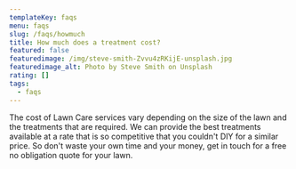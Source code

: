 ```yaml
---
templateKey: faqs
menu: faqs
slug: /faqs/howmuch
title: How much does a treatment cost?
featured: false
featuredimage: /img/steve-smith-Zvvu4zRKijE-unsplash.jpg
featuredimage_alt: Photo by Steve Smith on Unsplash
rating: []
tags:
  - faqs
---
```



The cost of Lawn Care services vary depending on the size of the lawn and the treatments that are required. We can provide the best treatments available at a rate that is so competitive that you couldn't DIY for a similar price. So don't waste your own time and your money, get in touch for a free no obligation quote for your lawn.